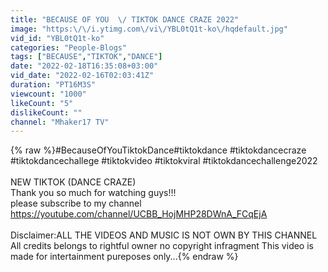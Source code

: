 ```yaml
---
title: "BECAUSE OF YOU  \/ TIKTOK DANCE CRAZE 2022"
image: "https:\/\/i.ytimg.com\/vi\/YBL0tQ1t-ko\/hqdefault.jpg"
vid_id: "YBL0tQ1t-ko"
categories: "People-Blogs"
tags: ["BECAUSE","TIKTOK","DANCE"]
date: "2022-02-18T16:35:08+03:00"
vid_date: "2022-02-16T02:03:41Z"
duration: "PT16M3S"
viewcount: "1000"
likeCount: "5"
dislikeCount: ""
channel: "Mhaker17 TV"
---
```

{% raw %}#BecauseOfYouTiktokDance#tiktokdance #tiktokdancecraze #tiktokdancechallege  #tiktokvideo #tiktokviral #tiktokdancechallenge2022<br /><br />NEW TIKTOK (DANCE CRAZE) <br />Thank you so much for watching  guys!!!<br />please subscribe to my channel<br /><a rel="nofollow" target="blank" href="https://youtube.com/channel/UCBB_HojMHP28DWnA_FCqEjA">https://youtube.com/channel/UCBB_HojMHP28DWnA_FCqEjA</a><br /><br />Disclaimer:ALL THE VIDEOS AND MUSIC IS NOT OWN BY THIS CHANNEL  All credits belongs to rightful owner no copyright infragment This video is made for intertainment pureposes only...{% endraw %}
